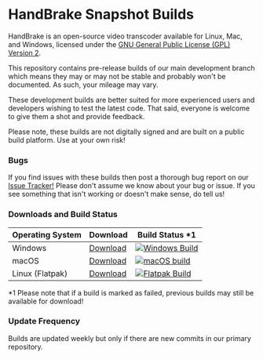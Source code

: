 # HandBrake Snapshot Builds

HandBrake is an open-source video transcoder available for Linux, Mac, and Windows, licensed under the [GNU General Public License (GPL) Version 2](LICENSE).

This repository contains pre-release builds of our main development branch which means they may or may not be stable and probably won't be documented. As such, your mileage may vary.

These development builds are better suited for more experienced users and developers wishing to test the latest code. That said, everyone is welcome to give them a shot and provide feedback.

Please note, these builds are not digitally signed and are built on a public build platform. Use at your own risk! 

### Bugs

If you find issues with these builds then post a thorough bug report on our [Issue Tracker!](https://github.com/HandBrake/HandBrake/issues)
Please don't assume we know about your bug or issue. If you see something that isn't working or doesn't make sense, do tell us!


### Downloads and Build Status

| Operating System  | Download        | Build Status *1 |
| ----------------- | --------------- | ------------- |
| Windows           | [Download](https://github.com/HandBrake/handbrake-snapshots/releases/tag/win) | [![Windows Build](https://github.com/HandBrake/handbrake-snapshots/actions/workflows/nightly-win.yml/badge.svg)](https://github.com/HandBrake/handbrake-snapshots/actions/workflows/nightly-win.yml)  |
| macOS             | [Download](https://github.com/HandBrake/handbrake-snapshots/releases/tag/mac) | [![macOS build](https://github.com/HandBrake/handbrake-snapshots/actions/workflows/nightly-mac.yml/badge.svg)](https://github.com/HandBrake/handbrake-snapshots/actions/workflows/nightly-mac.yml)  |
| Linux (Flatpak)   | [Download](https://github.com/HandBrake/handbrake-snapshots/releases/tag/lin) | [![Flatpak Build](https://github.com/HandBrake/HandBrake-snapshots/actions/workflows/nightly-linux.yml/badge.svg)](https://github.com/HandBrake/HandBrake-snapshots/actions/workflows/nightly-linux.yml) |

*1 Please note that if a build is marked as failed, previous builds may still be available for download!

### Update Frequency

Builds are updated weekly but only if there are new commits in our primary repository. 
